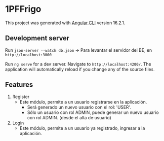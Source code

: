 # 1PFFrigo

This project was generated with [Angular CLI](https://github.com/angular/angular-cli) version 16.2.1.

## Development server

Run `json-server --watch db.json` -> Para levantar el servidor del BE, en `http://localhost:3000`

Run `ng serve` for a dev server. Navigate to `http://localhost:4200/`. The application will automatically reload if you change any of the source files.

## Features

1. Register
    * Este módulo, permite a un usuario registrarse en la aplicación.
        * Será generado un nuevo usuario con el rol: 'USER'.
        * Sólo un usuario con rol ADMIN, puede generar un nuevo usuario con rol ADMIN. (desde el alta de usuario)
2. Login
    * Este módulo, permite a un usuario ya registrado, ingresar a la aplicación.
<!-- 2. Item 3
    * A corollary that does not need to be ordered.
        * This is indented eight spaces, because it's four spaces further than the item above.
        * You might want to consider making a new list. -->
